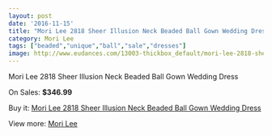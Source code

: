 ```yaml
---
layout: post
date: '2016-11-15'
title: "Mori Lee 2818 Sheer Illusion Neck Beaded Ball Gown Wedding Dress"
category: Mori Lee
tags: ["beaded","unique","ball","sale","dresses"]
image: http://www.eudances.com/13003-thickbox_default/mori-lee-2818-sheer-illusion-neck-beaded-ball-gown-wedding-dress.jpg
---
```

Mori Lee 2818 Sheer Illusion Neck Beaded Ball Gown Wedding Dress

On Sales: **$346.99**
<a href="https://www.eudances.com/en/mori-lee/3955-mori-lee-2818-sheer-illusion-neck-beaded-ball-gown-wedding-dress.html"><amp-img layout="responsive" width="600" height="600" src="//www.eudances.com/13003-thickbox_default/mori-lee-2818-sheer-illusion-neck-beaded-ball-gown-wedding-dress.jpg" alt="Mori Lee 2818 Sheer Illusion Neck Beaded Ball Gown Wedding Dress 0" /></a>
<a href="https://www.eudances.com/en/mori-lee/3955-mori-lee-2818-sheer-illusion-neck-beaded-ball-gown-wedding-dress.html"><amp-img layout="responsive" width="600" height="600" src="//www.eudances.com/13008-thickbox_default/mori-lee-2818-sheer-illusion-neck-beaded-ball-gown-wedding-dress.jpg" alt="Mori Lee 2818 Sheer Illusion Neck Beaded Ball Gown Wedding Dress 1" /></a>
<a href="https://www.eudances.com/en/mori-lee/3955-mori-lee-2818-sheer-illusion-neck-beaded-ball-gown-wedding-dress.html"><amp-img layout="responsive" width="600" height="600" src="//www.eudances.com/13007-thickbox_default/mori-lee-2818-sheer-illusion-neck-beaded-ball-gown-wedding-dress.jpg" alt="Mori Lee 2818 Sheer Illusion Neck Beaded Ball Gown Wedding Dress 2" /></a>
<a href="https://www.eudances.com/en/mori-lee/3955-mori-lee-2818-sheer-illusion-neck-beaded-ball-gown-wedding-dress.html"><amp-img layout="responsive" width="600" height="600" src="//www.eudances.com/13006-thickbox_default/mori-lee-2818-sheer-illusion-neck-beaded-ball-gown-wedding-dress.jpg" alt="Mori Lee 2818 Sheer Illusion Neck Beaded Ball Gown Wedding Dress 3" /></a>
<a href="https://www.eudances.com/en/mori-lee/3955-mori-lee-2818-sheer-illusion-neck-beaded-ball-gown-wedding-dress.html"><amp-img layout="responsive" width="600" height="600" src="//www.eudances.com/13005-thickbox_default/mori-lee-2818-sheer-illusion-neck-beaded-ball-gown-wedding-dress.jpg" alt="Mori Lee 2818 Sheer Illusion Neck Beaded Ball Gown Wedding Dress 4" /></a>
<a href="https://www.eudances.com/en/mori-lee/3955-mori-lee-2818-sheer-illusion-neck-beaded-ball-gown-wedding-dress.html"><amp-img layout="responsive" width="600" height="600" src="//www.eudances.com/13004-thickbox_default/mori-lee-2818-sheer-illusion-neck-beaded-ball-gown-wedding-dress.jpg" alt="Mori Lee 2818 Sheer Illusion Neck Beaded Ball Gown Wedding Dress 5" /></a>

Buy it: [Mori Lee 2818 Sheer Illusion Neck Beaded Ball Gown Wedding Dress](https://www.eudances.com/en/mori-lee/3955-mori-lee-2818-sheer-illusion-neck-beaded-ball-gown-wedding-dress.html "Mori Lee 2818 Sheer Illusion Neck Beaded Ball Gown Wedding Dress")

View more: [Mori Lee](https://www.eudances.com/en/9-mori-lee "Mori Lee")